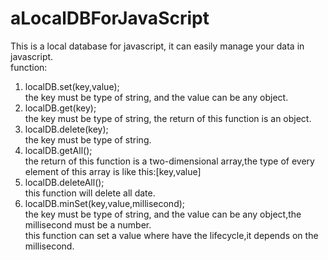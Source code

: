 # aLocalDBForJavaScript
This is a local database for javascript, it can easily manage your data in javascript.<br/>
function:<br/>
1. localDB.set(key,value);<br/>
  the key must be type of string, and the value can be any object.<br/>
2. localDB.get(key);<br/>
  the key must be type of string, the return of this function is an object.<br/>
3. localDB.delete(key);<br/>
  the key must be type of string.<br/>
4. localDB.getAll();<br/>
  the return of this function is a two-dimensional array,the type of every element of this array is like this:[key,value]<br/>
5. localDB.deleteAll();<br/>
  this function will delete all date.<br/>
6. localDB.minSet(key,value,millisecond);<br/>
  the key must be type of string, and the value can be any object,the millisecond must be a number.<br/>
  this function can set a value where have the lifecycle,it depends on the millisecond.<br/>

